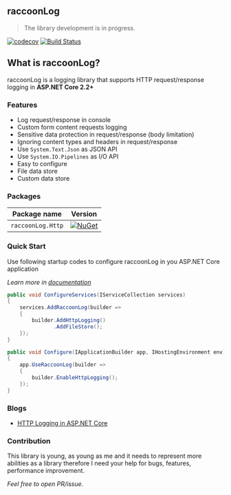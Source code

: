 
## raccoonLog
> The library development is in progress.

[![codecov](https://codecov.io/gh/xsoheilalizadeh/raccoonLog/branch/master/graph/badge.svg)](https://codecov.io/gh/xsoheilalizadeh/raccoonLog)
[![Build Status](https://travis-ci.org/xsoheilalizadeh/raccoonLog.svg?branch=master)](https://travis-ci.org/xsoheilalizadeh/raccoonLog)

## What is raccoonLog?
raccoonLog is a logging library that supports HTTP request/response logging in **ASP.NET Core 2.2+**

### Features
- Log request/response in console
- Custom form content requests logging  
- Sensitive data protection in request/response (body limitation)
- Ignoring content types and headers in request/response
- Use `System.Text.Json` as JSON API
- Use `System.IO.Pipelines` as I/O API
- Easy to configure
- File data store
- Custom data store 

### Packages

 Package name                              | Version                      
-------------------------------------------|-----------------------------
 `raccoonLog.Http` | [![NuGet](https://img.shields.io/nuget/v/raccoonLog.Http.svg?style=flat-square&label=nuget)](https://www.nuget.org/packages/raccoonLog.Http/) 


 ### Quick Start
 
 Use following startup codes to configure raccoonLog in you ASP.NET Core application

 _Learn more in [documentation][doc]_

```c#
public void ConfigureServices(IServiceCollection services)
{
    services.AddRaccoonLog(builder =>
    {
        builder.AddHttpLogging()
               .AddFileStore();
    });
}

public void Configure(IApplicationBuilder app, IHostingEnvironment env)
{
    app.UseRaccoonLog(builder =>
    {
        builder.EnableHttpLogging();
    });
}
```

### Blogs
- [HTTP Logging in ASP.NET Core][1]


### Contribution
This library is young, as young as me and it needs to represent more abilities as a library therefore I need your help for bugs, features, performance improvement.

_Feel free to open PR/issue._

[doc]:https://github.com/xsoheilalizadeh/raccoonLog/wiki
[1]:https://soheilalizadeh.com/http-logging-in-asp-net-core/

